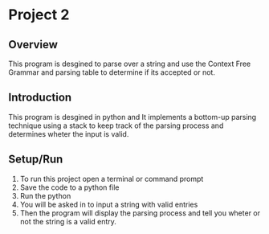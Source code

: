 # Project 2

## Overview

This program is desgined to parse over a string and use the Context Free Grammar and parsing table to determine if its accepted or not. 

## Introduction

This program is desgined in python and It implements a bottom-up parsing technique using a stack to keep track of the parsing process and determines wheter the input is valid.

## Setup/Run 

1. To run this project open a terminal or command prompt
2. Save the code to a python file
3. Run the python
4. You will be asked in to input a string with valid entries
5. Then the program will display the parsing process and tell you wheter or not the string is a valid entry.



